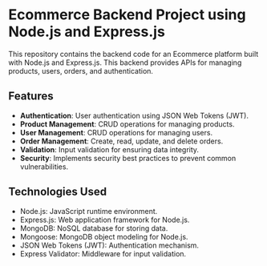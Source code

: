 # Ecommerce Backend Project using Node.js and Express.js

This repository contains the backend code for an Ecommerce platform built with Node.js and Express.js. This backend provides APIs for managing products, users, orders, and authentication.

## Features

- **Authentication**: User authentication using JSON Web Tokens (JWT).
- **Product Management**: CRUD operations for managing products.
- **User Management**: CRUD operations for managing users.
- **Order Management**: Create, read, update, and delete orders.
- **Validation**: Input validation for ensuring data integrity.
- **Security**: Implements security best practices to prevent common vulnerabilities.

## Technologies Used

- Node.js: JavaScript runtime environment.
- Express.js: Web application framework for Node.js.
- MongoDB: NoSQL database for storing data.
- Mongoose: MongoDB object modeling for Node.js.
- JSON Web Tokens (JWT): Authentication mechanism.
- Express Validator: Middleware for input validation.
